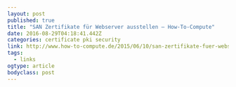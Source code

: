 ```yaml
---
layout: post 
published: true 
title: "SAN Zertifikate für Webserver ausstellen – How-To-Compute" 
date: 2016-08-29T04:18:41.442Z 
categories: certificate pki security
link: http://www.how-to-compute.de/2015/06/10/san-zertifikate-fuer-webserver-ausstellen/ 
tags:
  - links
ogtype: article 
bodyclass: post 
---
```


